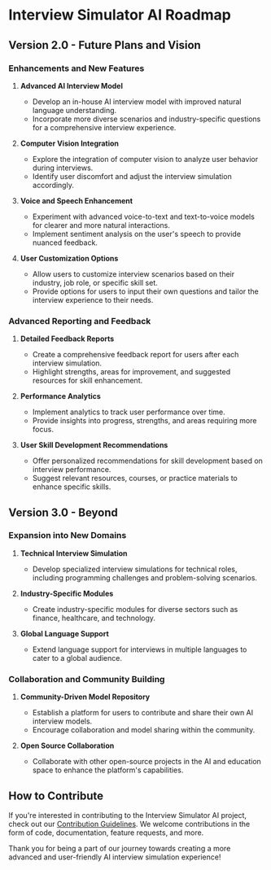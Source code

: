 
# Interview Simulator AI Roadmap

## Version 2.0 - Future Plans and Vision

### Enhancements and New Features

1. **Advanced AI Interview Model**
   - Develop an in-house AI interview model with improved natural language understanding.
   - Incorporate more diverse scenarios and industry-specific questions for a comprehensive interview experience.

2. **Computer Vision Integration**
   - Explore the integration of computer vision to analyze user behavior during interviews.
   - Identify user discomfort and adjust the interview simulation accordingly.

3. **Voice and Speech Enhancement**
   - Experiment with advanced voice-to-text and text-to-voice models for clearer and more natural interactions.
   - Implement sentiment analysis on the user's speech to provide nuanced feedback.

4. **User Customization Options**
   - Allow users to customize interview scenarios based on their industry, job role, or specific skill set.
   - Provide options for users to input their own questions and tailor the interview experience to their needs.

### Advanced Reporting and Feedback

1. **Detailed Feedback Reports**
   - Create a comprehensive feedback report for users after each interview simulation.
   - Highlight strengths, areas for improvement, and suggested resources for skill enhancement.

2. **Performance Analytics**
   - Implement analytics to track user performance over time.
   - Provide insights into progress, strengths, and areas requiring more focus.

3. **User Skill Development Recommendations**
   - Offer personalized recommendations for skill development based on interview performance.
   - Suggest relevant resources, courses, or practice materials to enhance specific skills.

## Version 3.0 - Beyond

### Expansion into New Domains

1. **Technical Interview Simulation**
   - Develop specialized interview simulations for technical roles, including programming challenges and problem-solving scenarios.

2. **Industry-Specific Modules**
   - Create industry-specific modules for diverse sectors such as finance, healthcare, and technology.

3. **Global Language Support**
   - Extend language support for interviews in multiple languages to cater to a global audience.

### Collaboration and Community Building

1. **Community-Driven Model Repository**
   - Establish a platform for users to contribute and share their own AI interview models.
   - Encourage collaboration and model sharing within the community.

2. **Open Source Collaboration**
   - Collaborate with other open-source projects in the AI and education space to enhance the platform's capabilities.

## How to Contribute

If you're interested in contributing to the Interview Simulator AI project, check out our [Contribution Guidelines](CONTRIBUTING.md). We welcome contributions in the form of code, documentation, feature requests, and more.

Thank you for being a part of our journey towards creating a more advanced and user-friendly AI interview simulation experience!
